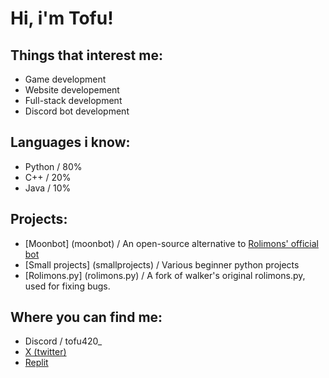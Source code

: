 # Hi, i'm Tofu!

## Things that interest me:
- Game development
- Website developement
- Full-stack development
- Discord bot development

## Languages i know:
- Python / 80%
- C++ / 20%
- Java / 10%

## Projects:
- [Moonbot] (moonbot) / An open-source alternative to [Rolimons' official bot](https://www.rolimons.com/discordbots)
- [Small projects] (smallprojects) / Various beginner python projects
- [Rolimons.py] (rolimons.py) / A fork of walker's original rolimons.py, used for fixing bugs.

## Where you can find me:
- Discord / tofu420_
- [X (twitter)](https://twitter.com/T0fu_Talks)
- [Replit](https://replit.com/@rasm273z)
